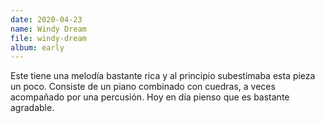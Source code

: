 ```yaml
---
date: 2020-04-23
name: Windy Dream
file: windy-dream
album: early
---
```


Este tiene una melodía bastante rica y al principio subestimaba esta pieza un poco. Consiste de un piano combinado con cuedras, a veces acompañado por una percusión. Hoy en día pienso que es bastante agradable.
